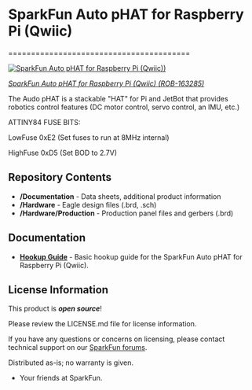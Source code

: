 # SparkFun Auto pHAT for Raspberry Pi (Qwiic)
========================================

[![SparkFun Auto pHAT for Raspberry Pi (Qwiic))](https://cdn.sparkfun.com//assets/parts/1/5/0/3/5/16328-SparkFun_Auto_pHAT_for_Raspberry_Pi-01b.jpg)](https://www.sparkfun.com/products/16328)

[*SparkFun Auto pHAT for Raspberry Pi (Qwiic) (ROB-163285)*](https://www.sparkfun.com/products/16328)

The Audo pHAT is a stackable "HAT" for Pi and JetBot that provides robotics control features (DC motor control, servo control, an IMU, etc.)


ATTINY84 FUSE BITS:

LowFuse 0xE2 (Set fuses to run at 8MHz internal)

HighFuse 0xD5 (Set BOD to 2.7V)


Repository Contents
-------------------

* **/Documentation** - Data sheets, additional product information
* **/Hardware** - Eagle design files (.brd, .sch)
* **/Hardware/Production** - Production panel files and gerbers (.brd)

Documentation
--------------

* **[Hookup Guide](https://learn.sparkfun.com/tutorials/sparkfun-auto-phat-hookup-guide)** - Basic hookup guide for the SparkFun Auto pHAT for Raspberry Pi (Qwiic).

License Information
-------------------

This product is _**open source**_! 

Please review the LICENSE.md file for license information. 

If you have any questions or concerns on licensing, please contact technical support on our [SparkFun forums](https://forum.sparkfun.com/viewforum.php?f=152).

Distributed as-is; no warranty is given.

- Your friends at SparkFun.
